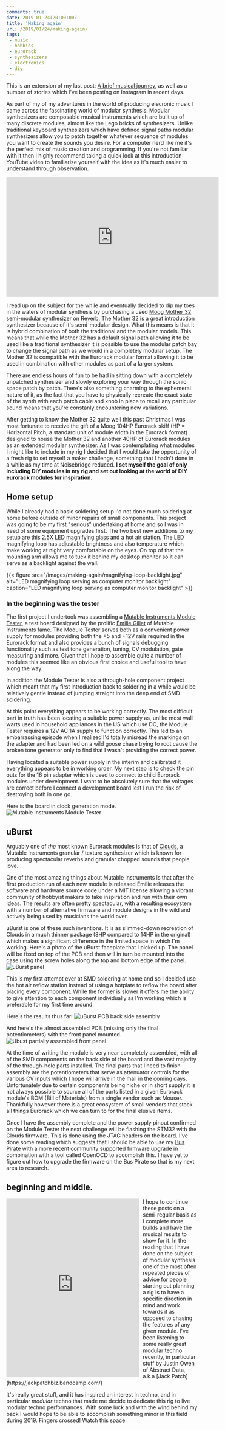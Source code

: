 ```yaml
---
comments: true
date: 2019-01-24T20:00:00Z
title: 'Making again'
url: /2019/01/24/making-again/
tags:
 - music
 - hobbies
 - eurorack
 - synthesizers
 - electronics
 - diy
---
```


This is an extension of my last post: [A brief musical
journey](/2019/01/24/a-brief-musical-journey), as well as a number of stories
which I've been posting on Instagram in recent days.

As part of my of my adventures in the world of producing elecronic music I came
across the fascinating world of modular synthesis. Modular synthesizers are
composable musical instruments which are built up of many discrete modules,
almost like the Lego bricks of synthesizers. Unlike traditional keyboard
synthesizers which have defined signal paths modular synthesizers allow you to
patch together whatever sequence of modules you want to create the sounds you
desire. For a computer nerd like me it's the perfect mix of music creation and
programming. If you're not familiar with it then I highly recommend taking a
quick look at this introduction YouTube video to familiarize yourself with the
idea as it's much easier to understand through observation.

<iframe width="560" height="315" src="https://www.youtube-nocookie.com/embed/oBEZF2pAbMg" frameborder="0" allow="accelerometer; autoplay; encrypted-media; gyroscope; picture-in-picture" allowfullscreen></iframe>

I read up on the subject for the while and eventually decided to dip my toes in
the waters of modular synthesis by purchasing a used [Moog Mother
32](https://www.moogmusic.com/products/mother-32) semi-modular synthesizer on
[Reverb](https://reverb.com). The Mother 32 is a great introduction synthesizer
because of it's semi-modular design. What this means is that it is hybrid
combination of both the traditional and the modular models. This means that
while the Mother 32 has a default signal path allowing it to be used like a
traditional synthesizer it is possible to use the modular patch bay to change
the signal path as we would in a completely modular setup. The Mother 32 is
compatible with the Eurorack modular format allowing it to be used in
combination with other modules as part of a larger system.

There are endless hours of fun to be had in sitting down with a completely
unpatched synthesizer and slowly exploring your way through the sonic space
patch by patch. There's also something charming to the ephemeral nature of it,
as the fact that you have to physically recreate the exact state of the synth
with each patch cable and knob in place to recall any particular sound means
that you're constanly encountering new variations.

After getting to know the Mother 32 quite well this past Christmas I was most
fortunate to receive the gift of a Moog 104HP Eurorack skiff (HP = Horizontal
Pitch, a standard unit of module width in the Eurorack format) designed to house
the Mother 32 and another 40HP of Eurorack modules as an extended modular
synthesizer. As I was contemplating what modules I might like to include in my
rig I decided that I would take the opportunity of a fresh rig to set myself a
maker challenge, something that I hadn't done in a while as my time at
Noisebridge reduced. **I set myself the goal of only including DIY modules in my
rig and set out looking at the world of DIY eurorack modules for inspiration.**


## Home setup

While I already had a basic soldering setup I'd not done much soldering at home
before outside of minor repairs of small components. This project was going to
be my first "serious" undertaking at home and so I was in need of some equipment upgrades
first. The two best new additions to my setup are this [2.5X LED magnifying
glass](https://www.amazon.com/gp/product/B06WWP4VKB/ref=ppx_yo_dt_b_asin_title_o05__o00_s01?ie=UTF8&psc=1)
and a [hot air station](https://www.amazon.com/gp/product/B01MR2IWBN/ref=ppx_yo_dt_b_asin_title_o05__o00_s02?ie=UTF8&psc=1).
The LED magnifying loop has adjustable brightness and also temperature which
make working at night very comfortable on the eyes. On top of that the mounting
arm allows me to tuck it behind my desktop monitor so it can serve as a
backlight against the wall.

{{< figure src="/images/making-again/magnifying-loop-backlight.jpg" alt="LED magnifying loop serving as computer monitor backlight" caption="LED magnifying loop serving as computer monitor backlight" >}}
### In the beginning was the tester

The first project I undertook was assembling a [Mutable Instruments Module
Tester](https://mutable-instruments.net/archive/module_tester/), a test board
designed by the prolific [Émilie Gillet](https://github.com/pichenettes) of
Mutable Instruments fame. The Module Tester serves both as a convenient power
supply for modules providing both the +5 and +12V rails required in the Eurorack
format and also provides a bunch of signals debugging functionality such as test
tone generation, tuning, CV modulation, gate measuring and more. Given that I
hope to assemble quite a number of modules this seemed like an obvious first
choice and useful tool to have along the way.

In addition the Module Tester is also a through-hole component project which
meant that my first introduction back to soldering in a while would be
relatively gentle instead of jumping straight into the deep end of SMD soldering.

At this point everything appears to be working correctly. The most difficult
part in truth has been locating a suitable power supply as, unlike most wall
warts used in household appliances in the US which use DC, the Module Tester
requires a 12V AC 1A supply to function correctly. This led to an embarrassing
episode when I realized I'd totally misread the markings on the adapter and had
been led on a wild goose chase trying to root cause the broken tone generator
only to find that I wasn't providing the correct power.

Having located a suitable power supply in the interim and calibrated it
everything appears to be in working order. My next step is to check the pin outs
for the 16 pin adapter which is used to connect to child Eurorack modules under
development. I want to be absolutely sure that the voltages are correct before I
connect a development board lest I run the risk of destroying both in one go.

Here is the board in clock generation mode.
![Mutable Instruments Module Tester](/images/making-again/module-tester.jpg)

## uBurst

Arguably one of *the* most known Eurorack modules is that of [Clouds](https://mutable-instruments.net/modules/clouds/), a Mutable
Instruments granular / texture synthesizer which is known for producing
spectacular reverbs and granular chopped sounds that people love.

One of the most amazing things about Mutable Instruments is that after the first
production run of each new module is released Émilie releases the software and
hardware source code under a MIT license allowing a vibrant community of
hobbyist makers to take inspiration and run with their own ideas. The results
are often pretty spectacular, with a resulting ecosystem with a number of
alternative firmware and module designs in the wild and actively being used by
musicians the world over.

uBurst is one of these such inventions. It is as slimmed-down recreation of
Clouds in a much thinner package (8HP compared to 14HP in the original) which
makes a significant difference in the limited space in which I'm working. Here's
a photo of the uBurst faceplate that I picked up. The panel will be fixed on top
of the PCB and then will in turn be mounted into the case using the screw holes
along the top and bottom edge of the panel.
![uBurst panel](/images/making-again/uburst-panel.jpg)

This is my first attempt ever at SMD soldering at home and so I decided use the
hot air reflow station instead of using a hotplate to reflow the board after
placing every component. While the former is slower it offers me the ability to
give attention to each component individually as I'm working which is preferable
for my first time around.

Here's the results thus far!
![uBurst PCB back side assembly](/images/making-again/uburst-wip-1.jpg)

And here's the almost assembled PCB (missing only the final potentiometers) with
the front panel mounted.
![Ubust partially assembled front panel](/images/making-again/uburst-wip-2.jpg)

At the time of writing the module is very near completely assembled, with all of
the SMD components on the back side of the board and the vast majority of the
through-hole parts installed. The final parts that I need to finish assembly are
the potentiometers that serve as attenuator controls for the various CV inputs
which I hope will arrive in the mail in the coming days. Unfortunately due to
certain components being niche or in short supply it is not always possible to
source all of the parts listed in a given Eurorack module's BOM (Bill of
Materials) from a single vendor such as Mouser. Thankfully however there is a
great ecosystem of small vendors that stock all things Eurorack which we can
turn to for the final elusive items.

Once I have the assembly complete and the power supply pinout confirmed on the
Module Tester the next challenge will be flashing the STM32 with the Clouds
firmware. This is done using the JTAG headers on the board. I've done some reading
which suggests that I should be able to use my [Bus
Pirate](http://dangerousprototypes.com/docs/Bus_Pirate) with a more recent
community supported firmware upgrade in combination with a tool called OpenOCD
to accomplish this. I have yet to figure out how to upgrade the firmware on the
Bus Pirate so that is my next area to research.

## beginning and middle.

<iframe style="border: 0; width: 350px; height: 470px; float: left;
padding-right: 10px;" src="https://bandcamp.com/EmbeddedPlayer/album=2157158480/size=large/bgcol=ffffff/linkcol=0687f5/tracklist=false/transparent=true/" seamless><a href="http://jackpatchbiz.bandcamp.com/album/automata">Automata by Jack Patch</a></iframe>
I hope to continue these posts on a semi-regular basis as I complete more builds
and have the musical results to show for it. In the reading that I have done on
the subject of modular synthesis one of the most often repeated pieces of advice
for people starting out planning a rig is to have a specific direction in mind
and work towards it as opposed to chasing the features of any given module. I've
been listening to some really great modular techno recently, in particular stuff
by Justin Owen of Abstract Data, a.k.a [Jack Patch](https://jackpatchbiz.bandcamp.com/)

It's really great stuff, and it has inspired an interest in techno, and in
particular *modular* techno that made me decide to dedicate this rig to live
modular techno performances. With some luck and with the wind behind my back I
would hope to be able to accomplish something minor in this field during 2019.
Fingers crossed! Watch this space.
